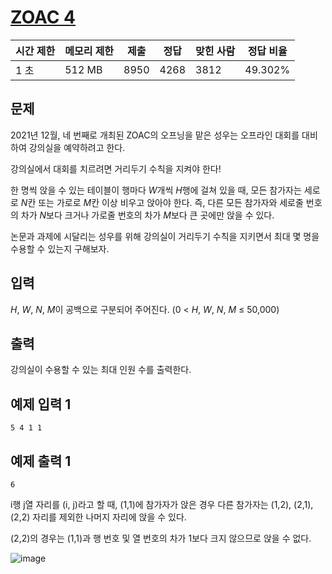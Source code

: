 # [ZOAC 4](https://www.acmicpc.net/problem/23971)
 
| 시간 제한 | 메모리 제한 | 제출 | 정답 | 맞힌 사람 | 정답 비율 |
| --- | --- | --- | --- | --- | --- |
| 1 초 | 512 MB | 8950 | 4268 | 3812 | 49.302% |

## 문제

2021년 12월, 네 번째로 개최된 ZOAC의 오프닝을 맡은 성우는 오프라인 대회를 대비하여 강의실을 예약하려고 한다.

강의실에서 대회를 치르려면 거리두기 수칙을 지켜야 한다!

한 명씩 앉을 수 있는 테이블이 행마다 *W*개씩 *H*행에 걸쳐 있을 때, 모든 참가자는 세로로 *N*칸 또는 가로로 *M*칸 이상 비우고 앉아야 한다. 즉, 다른 모든 참가자와 세로줄 번호의 차가 *N*보다 크거나 가로줄 번호의 차가 *M*보다 큰 곳에만 앉을 수 있다.

논문과 과제에 시달리는 성우를 위해 강의실이 거리두기 수칙을 지키면서 최대 몇 명을 수용할 수 있는지 구해보자.

## 입력

*H*, *W*, *N*, *M*이 공백으로 구분되어 주어진다. (0 < *H*, *W*, *N*, *M* ≤ 50,000)

## 출력

강의실이 수용할 수 있는 최대 인원 수를 출력한다.

## 예제 입력 1

```
5 4 1 1

```

## 예제 출력 1

```
6

```

i행 j열 자리를 (i, j)라고 할 때, (1,1)에 참가자가 앉은 경우 다른 참가자는 (1,2), (2,1), (2,2) 자리를 제외한 나머지 자리에 앉을 수 있다.

(2,2)의 경우는 (1,1)과 행 번호 및 열 번호의 차가 1보다 크지 않으므로 앉을 수 없다.

![image](https://upload.acmicpc.net/baed5c96-01e7-4b26-8939-c854ddeb7725/-/preview/)
